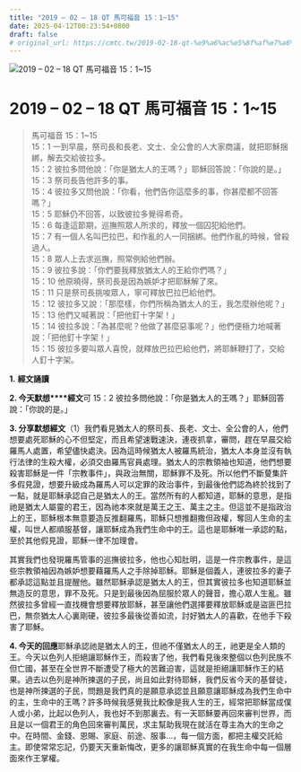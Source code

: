 ```yaml
---
title: "2019 – 02 – 18 QT 馬可福音 15：1~15"
date: 2025-04-12T00:23:54+0800
draft: false
# original_url: https://cmtc.tw/2019-02-18-qt-%e9%a6%ac%e5%8f%af%e7%a6%8f%e9%9f%b3-15%ef%bc%9a115
---
```


![2019 – 02 – 18 QT 馬可福音 15：1~15](/images/qt.jpg   "2019 – 02 – 18 QT 馬可福音 15：1~15")

# 2019 – 02 – 18 QT 馬可福音 15：1~15

> 馬可福音 15：1~15  
> 15：1 一到早晨，祭司長和長老、文士、全公會的人大家商議，就把耶穌捆綁，解去交給彼拉多。  
> 15：2 彼拉多問他說：「你是猶太人的王嗎？」耶穌回答說：「你說的是。」  
> 15：3 祭司長告他許多的事。  
> 15：4 彼拉多又問他說：「你看，他們告你這麼多的事，你甚麼都不回答嗎？」  
> 15：5 耶穌仍不回答，以致彼拉多覺得希奇。  
> 15：6 每逢這節期，巡撫照眾人所求的，釋放一個囚犯給他們。  
> 15：7 有一個人名叫巴拉巴，和作亂的人一同捆綁。他們作亂的時候，曾殺過人。  
> 15：8 眾人上去求巡撫，照常例給他們辦。  
> 15：9 彼拉多說：「你們要我釋放猶太人的王給你們嗎？」  
> 15：10 他原曉得，祭司長是因為嫉妒才把耶穌解了來。  
> 15：11 只是祭司長挑唆眾人，寧可釋放巴拉巴給他們。  
> 15：12 彼拉多又說：「那麼樣，你們所稱為猶太人的王，我怎麼辦他呢？」  
> 15：13 他們又喊著說：「把他釘十字架！」  
> 15：14 彼拉多說：「為甚麼呢？他做了甚麼惡事呢？」他們便極力地喊著說：「把他釘十字架！」  
> 15：15 彼拉多要叫眾人喜悅，就釋放巴拉巴給他們，將耶穌鞭打了，交給人釘十字架。

**1.** **經文誦讀**

**2. 今天默想****經文**可 15：2 彼拉多問他說：「你是猶太人的王嗎？」耶穌回答說：「你說的是。」

**3. 分享默想經文**（1）我們看見猶太人的祭司長、長老、文士、全公會的人，他們想要處死耶穌的心不但堅定，而且希望速戰速決，連夜抓拿，審問，趕在早晨交給羅馬人處置，希望儘快處決。因為這時候猶太人被羅馬統治，猶太人本身並沒有執行法律的生殺大權，必須交由羅馬官員處理。猶太人的宗教領袖也知道，他們想要殺害耶穌是一件「宗教事件」，與政治無關，耶穌罪不及死。所以他們不斷蓃集許多假見證，想要升級成為羅馬人可以定罪的政治事件，到最後他們認為終於找到了一點，就是耶穌承認自己是猶太人的王。當然所有的人都知道，耶穌的意思，是指祂是猶太人屬靈的君王，因為祂本來就是萬王之王、萬主之主。但這並不是指政治上的王，耶穌根本無意要造反推翻羅馬，耶穌只想推翻撒但政權，奪回人生命的主權，叫世人都順服基督，讓耶穌成為我們生命中的王。這也是耶穌唯一承認的點，至於其他假見證，耶穌一律不加理會。

其實我們也發現羅馬管事的巡撫彼拉多，他也心知肚明，這是一件宗教事件，是這些宗教領袖因為嫉妒想要藉羅馬人之手除掉耶穌。耶穌是個義人，連彼拉多的妻子都承認這點並且提醒他。雖然耶穌承認是猶太人的王，但其實彼拉多也知道耶穌並無造反的意思，罪不及死。只是到最後因為屈服於眾人的聲音，擔心眾人生亂。雖然彼拉多曾經一直找機會想要釋放耶穌，甚至讓他們選擇要釋放耶穌或是盜匪巴拉巴，無奈猶太人心裏剛硬，彼拉多最後從善如流，討好猶太人的喜歡，在他手下殺害了耶穌。

**4. 今天的回應**耶穌承認祂是猶太人的王，但祂不僅猶太人的王，祂更是全人類的王。今天以色列人拒絕讓耶穌作王，而殺害了他，我們看見後來整個以色列民族不但亡國，甚至在全世界不斷遭受了極大的苦難迫害，這就是拒絕讓耶穌作王的結果。過去以色列是神所揀選的子民，尚且如此對待耶穌，我們反省今天的基督徒，也是神所揀選的子民，問題是我們真的是願意承認並且願意讓耶穌成為我們生命中的主，生命中的王嗎？許多時候我感覺我比較像是我人生的王，經常把耶穌當成僕人或小弟，比起以色列人，我也好不到那裏去。有一天耶穌要再回來審判世界，而且是以一個君王的角色回來審判萬民，求主幫助我現在就活在尊主為大的生命之中。在時間、金錢、恩賜、家庭、前途、服事…，每一個方面，都把主權交託給主。即使常常忘記，仍要天天重新悔改，更多的讓耶穌真實的在我生命中每一個層面來作王掌權。
